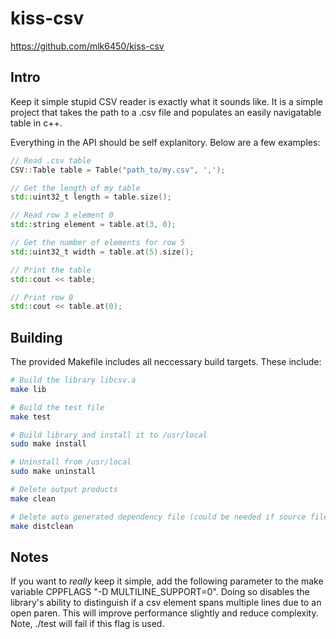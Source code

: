 # kiss-csv

https://github.com/mlk6450/kiss-csv

## Intro

Keep it simple stupid CSV reader is exactly what it sounds like. It is a simple project that takes the path to a .csv file and populates an easily navigatable table in c++.

Everything in the API should be self explanitory. Below are a few examples:

```C++
// Read .csv table
CSV::Table table = Table("path_to/my.csv", ',');

// Get the length of my table
std::uint32_t length = table.size();

// Read row 3 element 0
std::string element = table.at(3, 0);

// Get the number of elements for row 5
std::uint32_t width = table.at(5).size();

// Print the table
std::cout << table;

// Print row 0
std::cout << table.at(0);
```

## Building

The provided Makefile includes all neccessary build targets. These include:

```bash
# Build the library libcsv.a
make lib 

# Build the test file
make test

# Build library and install it to /usr/local
sudo make install

# Uninstall from /usr/local
sudo make uninstall

# Delete output products
make clean

# Delete auto generated dependency file (could be needed if source files are added/removed)
make distclean
```

## Notes

If you want to *really* keep it simple, add the following parameter to the make variable CPPFLAGS "-D MULTILINE_SUPPORT=0". Doing so disables the library's ability to distinguish if a csv element spans multiple lines due to an open paren. This will improve performance slightly and reduce complexity. Note, ./test will fail if this flag is used.
